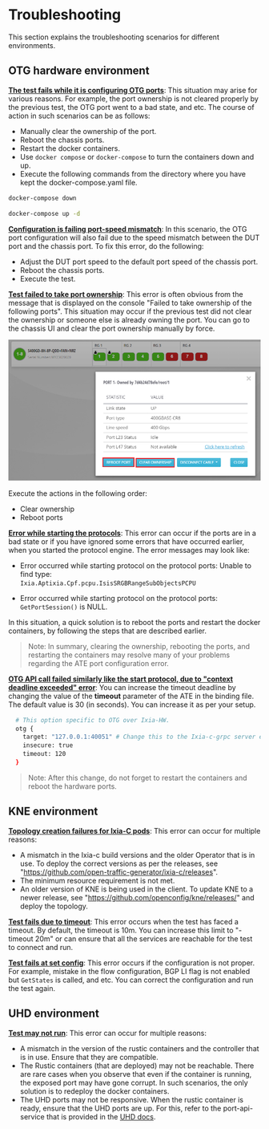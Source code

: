 # Troubleshooting

This section explains the troubleshooting scenarios for different environments.

## OTG hardware environment

**<ins>The test fails while it is configuring OTG ports</ins>**: This situation may arise for various reasons. For example, the port ownership is not cleared properly by the previous test, the OTG port went to a bad state, and etc. The course of action in such scenarios can be as follows:

* Manually clear the ownership of the port.
* Reboot the chassis ports.
* Restart the docker containers.
* Use `docker compose` or `docker-compose` to turn the containers down and up.
* Execute the following commands from the directory where you have kept the docker-compose.yaml file.

```sh
docker-compose down
```

```sh
docker-compose up -d
```

**<ins>Configuration is failing port-speed mismatch</ins>**: In this scenario, the OTG port configuration will also fail due to the speed mismatch between the DUT port and the chassis port.
To fix this error, do the following:

* Adjust the DUT port speed to the default port speed of the chassis port.
* Reboot the chassis ports.
* Execute the test.

**<ins>Test failed to take port ownership</ins>**: This error is often obvious from the message that is displayed on the console "Failed to take ownership of the following ports". This situation may occur if the previous test did not clear the ownership or someone else is already owning the port. You can go to the chassis UI and clear the port ownership manually by force.

![clearOwnership](res/clearOwnership.PNG "Clear port ownership")

Execute the actions in the following order:

* Clear ownership
* Reboot ports

**<ins>Error while starting the protocols</ins>**: This error can occur if the ports are in a bad state or if you have ignored some errors that have occurred earlier, when you started the protocol engine.
The error messages may look like:

* Error occurred while starting protocol on the protocol ports:
  Unable to find type:  
  `Ixia.Aptixia.Cpf.pcpu.IsisSRGBRangeSubObjectsPCPU`

* Error occurred while starting protocol on the protocol ports: `GetPortSession()` is NULL.

In this situation, a quick solution is to reboot the ports and restart the docker containers, by following the steps that are described earlier.

>Note:
In summary, clearing the ownership, rebooting the ports, and restarting the containers may resolve many of your problems regarding the ATE port configuration error.

**<ins>OTG API call failed similarly like the start protocol, due to "context deadline exceeded" error</ins>**: You can increase the timeout deadline by changing the value of the **timeout** parameter of the ATE in the binding file. The default value is 30 (in seconds). You can increase it as per your setup.

```sh
  # This option specific to OTG over Ixia-HW.
  otg {
    target: "127.0.0.1:40051" # Change this to the Ixia-c-grpc server endpoint.
    insecure: true
    timeout: 120
  }
```

>Note:
After this change, do not forget to restart the containers and reboot the hardware ports.

## KNE environment

**<ins>Topology creation failures for Ixia-C pods</ins>**: This error can occur for multiple reasons:

* A mismatch in the Ixia-c build versions and the older Operator that is in use. To deploy the correct versions as per the releases, see "<https://github.com/open-traffic-generator/ixia-c/releases>".
* The minimum resource requirement is not met.
* An older version of KNE is being used in the client. To update KNE to a newer release, see "<https://github.com/openconfig/kne/releases/>" and deploy the topology.

**<ins>Test fails due to timeout</ins>**: This error occurs when the test has faced a timeout. By default, the timeout is 10m. You can increase this limit to "-timeout 20m" or can ensure that all the services are reachable for the test to connect and run.

**<ins>Test fails at set config</ins>**: This error occurs if the configuration is not proper. For example, mistake in the flow configuration, BGP LI flag is not enabled but `GetStates` is called, and etc. You can correct the configuration and run the test again.

## UHD environment

**<ins>Test may not run</ins>**: This error can occur for multiple reasons:

* A mismatch in the version of the rustic containers and the controller that is in use. Ensure that they are compatible.
* The Rustic containers (that are deployed) may not be reachable. There are rare cases when you observe that even if the container is running, the exposed port may have gone corrupt. In such scenarios, the only solution is to redeploy the docker containers.
* The UHD ports may not be responsive. When the rustic container is ready, ensure that the UHD ports are up. For this, refer to the port-api-service that is provided in the [UHD docs](tests-uhd400.md#vlan-port-mapping).
